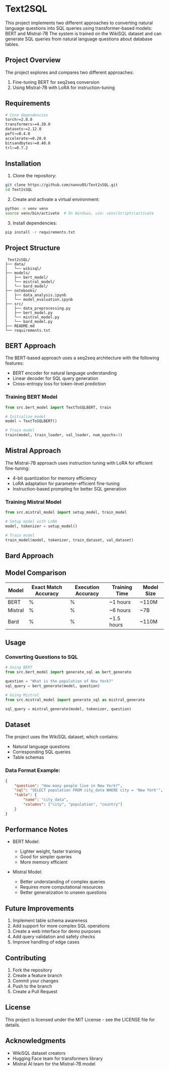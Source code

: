 # Text2SQL
This project implements two different approaches to converting natural language questions into SQL queries using transformer-based models:
BERT and Mistral-7B
The system is trained on the WikiSQL dataset and can generate SQL queries from natural language questions about database tables.

## Project Overview

The project explores and compares two different approaches:
1. Fine-tuning BERT for seq2seq conversion
2. Using Mistral-7B with LoRA for instruction-tuning

## Requirements

```bash
# Core dependencies
torch>=2.0.0
transformers>=4.30.0
datasets>=2.12.0
peft>=0.4.0
accelerate>=0.20.0
bitsandbytes>=0.40.0
trl>=0.7.2
```

## Installation

1. Clone the repository:
```bash
git clone https://github.com/nanou05/Text2sSQL.git
cd Text2sSQL
```

2. Create and activate a virtual environment:
```bash
python -m venv venv
source venv/bin/activate  # On Windows, use: venv\Scripts\activate
```

3. Install dependencies:
```bash
pip install -r requirements.txt
```

## Project Structure

```
 Text2sSQL/
├── data/
│   └── wikisql/
├── models/
│   ├── bert_model/
│   └── mistral_model/
│   └── bard_model/
├── notebooks/
│   ├── data_analysis.ipynb
│   └── model_evaluation.ipynb
├── src/
│   ├── data_preprocessing.py
│   ├── bert_model.py
│   └── mistral_model.py
│   └── bard_model.py
├── README.md
└── requirements.txt
```

## BERT Approach

The BERT-based approach uses a seq2seq architecture with the following features:
- BERT encoder for natural language understanding
- Linear decoder for SQL query generation
- Cross-entropy loss for token-level prediction

### Training BERT Model

```python
from src.bert_model import TextToSQLBERT, train

# Initialize model
model = TextToSQLBERT()

# Train model
train(model, train_loader, val_loader, num_epochs=3)
```

## Mistral Approach

The Mistral-7B approach uses instruction tuning with LoRA for efficient fine-tuning:
- 4-bit quantization for memory efficiency
- LoRA adaptation for parameter-efficient fine-tuning
- Instruction-based prompting for better SQL generation

### Training Mistral Model

```python
from src.mistral_model import setup_model, train_model

# Setup model with LoRA
model, tokenizer = setup_model()

# Train model
train_model(model, tokenizer, train_dataset, val_dataset)
```
## Bard Approach

## Model Comparison

| Model | Exact Match Accuracy | Execution Accuracy | Training Time | Model Size |
|-------|---------------------|-------------------|---------------|------------|
| BERT  | %                 | %               | ~1 hours      | ~110M      |
| Mistral| %                | %               | ~6 hours      | ~7B        |
| Bard| %                | %               | ~1.5 hours      | ~110M        |

## Usage

### Converting Questions to SQL

```python
# Using BERT
from src.bert_model import generate_sql as bert_generate

question = "What is the population of New York?"
sql_query = bert_generate(model, question)

# Using Mistral
from src.mistral_model import generate_sql as mistral_generate

sql_query = mistral_generate(model, tokenizer, question)
```

## Dataset

The project uses the WikiSQL dataset, which contains:
- Natural language questions
- Corresponding SQL queries
- Table schemas

### Data Format Example:

```json
{
    "question": "How many people live in New York?",
    "sql": "SELECT population FROM city_data WHERE city = 'New York'",
    "table": {
        "name": "city_data",
        "columns": ["city", "population", "country"]
    }
}
```

## Performance Notes

- BERT Model:
  - Lighter weight, faster training
  - Good for simpler queries
  - More memory efficient

- Mistral Model:
  - Better understanding of complex queries
  - Requires more computational resources
  - Better generalization to unseen questions

## Future Improvements

1. Implement table schema awareness
2. Add support for more complex SQL operations
3. Create a web interface for demo purposes
4. Add query validation and safety checks
5. Improve handling of edge cases

## Contributing

1. Fork the repository
2. Create a feature branch
3. Commit your changes
4. Push to the branch
5. Create a Pull Request

## License

This project is licensed under the MIT License - see the LICENSE file for details.

## Acknowledgments

- WikiSQL dataset creators
- Hugging Face team for transformers library
- Mistral AI team for the Mistral-7B model
